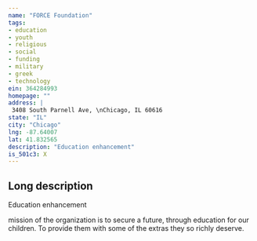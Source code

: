 ```yaml
---
name: "FORCE Foundation"
tags:
- education
- youth
- religious
- social
- funding
- military
- greek
- technology
ein: 364284993
homepage: ""
address: |
 3408 South Parnell Ave, \nChicago, IL 60616
state: "IL"
city: "Chicago"
lng: -87.64007
lat: 41.832565
description: "Education enhancement"
is_501c3: X
---
```


## Long description

Education enhancement
  
  mission of the organization is to secure a future, through education for our children. To provide them with some of the extras they so richly deserve. 
